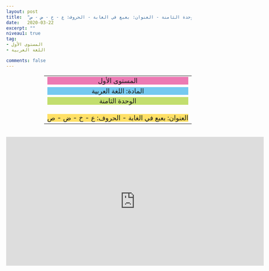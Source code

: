 ```yaml
---
layout: post
title:  "المستوى الأول - مادة اللغة العربية - الوحدة الثامنة - العنوان: بعبع في الغابة - الحروف: ع - خ - ض - ص"
date:   2020-03-22
excerpt: ""
niveau1: true
tag:
- المستوى الأول 
- اللغة العربية

comments: false
---
```

<center>
<table dir="rtl" style="width: 100%; text-align: center; font-size: large;"><tbody>
<tr><td><div style="background-color: #ec79b3;"><span>
المستوى الأول
</span></div></td></tr>
<tr><td><div style="background-color: #75c9f0; "><span>
المادة: اللغة العربية
</span></div></td></tr>
<tr><td><div style="background-color: #c2de6e; "><span>
 الوحدة الثامنة

</span></div></td></tr><tr>
<td><div style="background-color: #ffe066; ">
العنوان: بعبع في الغابة - الحروف: ع - خ - ض - ص

</div></td></tr>
</tbody></table><br>
<iframe width="700px" height="350px" src="https://www.youtube.com/embed/cWewTBaJ08E?rel=0&controls=1&showinfo=0&modestbranding=1&enablejsapi=1" allowfullscreen frameborder="0" ></iframe>
</center>

